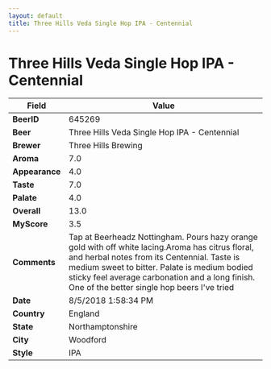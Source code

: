 ```yaml
---
layout: default
title: Three Hills Veda Single Hop IPA - Centennial
---
```


# Three Hills Veda Single Hop IPA - Centennial

| Field         | Value     |
|---------------|-----------|
| **BeerID** | 645269 |
| **Beer** | Three Hills Veda Single Hop IPA - Centennial |
| **Brewer** | Three Hills Brewing |
| **Aroma** | 7.0 |
| **Appearance** | 4.0 |
| **Taste** | 7.0 |
| **Palate** | 4.0 |
| **Overall** | 13.0 |
| **MyScore** | 3.5 |
| **Comments** | Tap at Beerheadz Nottingham. Pours hazy orange gold with off white lacing.Aroma has citrus floral, and herbal notes from its Centennial. Taste is medium sweet to bitter. Palate is medium bodied sticky feel average carbonation and a long finish. One of the better single hop beers I&#39;ve tried  |
| **Date** | 8/5/2018 1:58:34 PM |
| **Country** | England |
| **State** | Northamptonshire |
| **City** | Woodford |
| **Style** | IPA |
